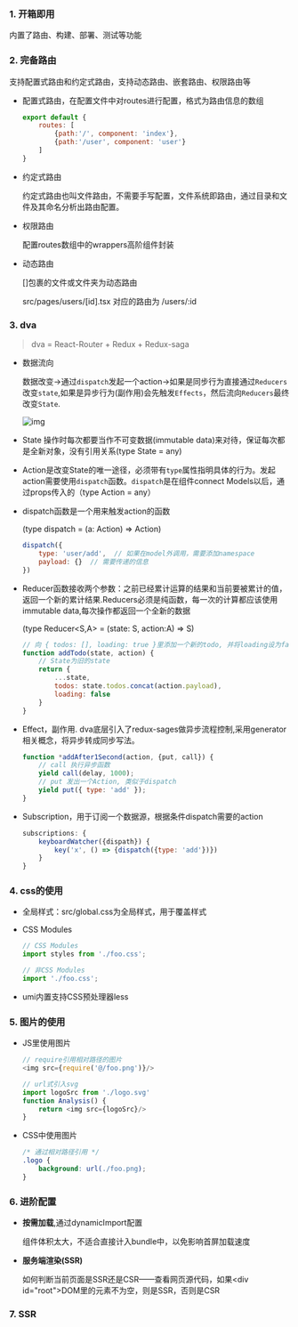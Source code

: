 ### 1. 开箱即用

内置了路由、构建、部署、测试等功能

### 2. 完备路由

支持配置式路由和约定式路由，支持动态路由、嵌套路由、权限路由等

- 配置式路由，在配置文件中对routes进行配置，格式为路由信息的数组
  
  ```js
  export default {
      routes: [
          {path:'/', component: 'index'},
          {path:'/user', component: 'user'}
      ]
  }
  ```

- 约定式路由
  
  约定式路由也叫文件路由，不需要手写配置，文件系统即路由，通过目录和文件及其命名分析出路由配置。

- 权限路由
  
  配置routes数组中的wrappers高阶组件封装

- 动态路由
  
  []包裹的文件或文件夹为动态路由
  
  src/pages/users/[id].tsx 对应的路由为 /users/:id

### 3. dva

> dva = React-Router + Redux + Redux-saga

- 数据流向
  
  数据改变->通过`dispatch`发起一个action->如果是同步行为直接通过`Reducers`改变`state`,如果是异步行为(副作用)会先触发`Effects`，然后流向`Reducers`最终改变`State`.
  
  ![img](https://gitee.com/floydzzx/tuchuang/raw/master/img/20220117105946.png)

- State 操作时每次都要当作不可变数据(immutable data)来对待，保证每次都是全新对象，没有引用关系(type State = any)

- Action是改变State的唯一途径，必须带有`type`属性指明具体的行为。发起action需要使用`dispatch`函数。`dispatch`是在组件connect Models以后，通过props传入的（type Action = any）

- dispatch函数是一个用来触发action的函数
  
  (type dispatch = (a: Action) => Action)
  
  ```js
  dispatch({
      type: 'user/add',  // 如果在model外调用，需要添加namespace
      payload: {}  // 需要传递的信息
  })
  ```

- Reducer函数接收两个参数：之前已经累计运算的结果和当前要被累计的值，返回一个新的累计结果.Reducers必须是纯函数，每一次的计算都应该使用immutable data,每次操作都返回一个全新的数据
  
  (type Reducer<S,A> = (state: S, action:A) => S)
  
  ```js
  // 向 { todos: [], loading: true }里添加一个新的todo, 并将loading设为false
  function addTodo(state, action) {
      // State为旧的state
      return {
          ...state,
          todos: state.todos.concat(action.payload),
          loading: false
      }
  }
  ```

- Effect，副作用. dva底层引入了redux-sages做异步流程控制,采用generator相关概念，将异步转成同步写法。
  
  ```js
  function *addAfter1Second(action, {put, call}) {
      // call 执行异步函数
      yield call(delay, 1000);
      // put 发出一个Action, 类似于dispatch
      yield put({ type: 'add' });
  }
  ```

- Subscription，用于订阅一个数据源，根据条件dispatch需要的action
  
  ```js
  subscriptions: {
      keyboardWatcher({dispath}) {
          key('x', () => {dispatch({type: 'add'})})
      }
  }
  ```

### 4. css的使用

- 全局样式：src/global.css为全局样式，用于覆盖样式

- CSS Modules
  
  ```js
  // CSS Modules
  import styles from './foo.css';
  
  // 非CSS Modules
  import './foo.css';
  ```

- umi内置支持CSS预处理器less

### 5. 图片的使用

- JS里使用图片
  
  ```js
  // require引用相对路径的图片
  <img src={require('@/foo.png')}/>
  
  // url式引入svg
  import logoSrc from './logo.svg'
  function Analysis() {
      return <img src={logoSrc}/>
  }
  ```

- CSS中使用图片
  
  ```css
  /* 通过相对路径引用 */
  .logo {
      background: url(./foo.png);
  }
  ```

### 6. 进阶配置

- **按需加载**,通过dynamicImport配置
  
  组件体积太大，不适合直接计入bundle中，以免影响首屏加载速度

- **服务端渲染(SSR)**
  
  如何判断当前页面是SSR还是CSR——查看网页源代码，如果\<div id="root">DOM里的元素不为空，则是SSR，否则是CSR

### 7. SSR

